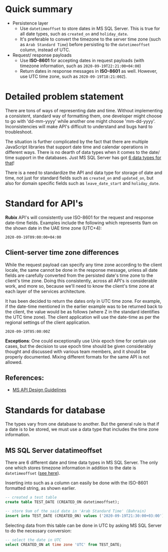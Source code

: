 Quick summary
========
* Persistence layer
  * Use `datetimeoffset` to store dates in MS SQL Server. This is true for all date types, such as `created_on` and `holiday_date`.
  * It's preferable to convert the timezone to the server time zone (such as `Arab Standard Time`) before persisting to the `datetimeoffset` column, instead of UTC.
* Request/ response payloads
  * Use **ISO-8601** for accepting dates in request payloads (with timezone information, such as `2020-09-19T22:21:00+04:00`)
  * Return dates in response messages in **ISO-8601** as well. However, use UTC time zone, such as `2020-09-19T18:21:00Z`).
  

Detailed problem statement
========
There are tons of ways of representing date and time. Without implementing a consistent, standard way of formatting them, one developer might choose to go with 'dd-mm-yyyy' while another one might choose 'mm-dd-yyyy'. Inconsistencies will make API's difficult to understand and bugs hard to troubleshoot.

The situation is further complicated by the fact that there are multiple JavaScript libraries that support date time and calendar operations in different ways. There is no dearth of data types when it comes to the date/ time support in the databases. Just MS SQL Server has got [6 data types for that](https://docs.microsoft.com/en-us/sql/t-sql/functions/date-and-time-data-types-and-functions-transact-sql?view=sql-server-ver15#DateandTimeDataTypes)!

There is a need to standardize the API and data type for storage of date and time, not just for standard fields such as `created_on` and `updated_on`, but also for domain specific fields such as `leave_date_start` and `holiday_date`.


Standard for API's
==========
**Rubix** API's will consistently use ISO-8601 for the request and response date-time fields. Examples include the following which represents 9am on the shown date in the UAE time zone (UTC+4):

```
2020-09-19T09:00:00+04:00
```

Client-server time zone differences
----
While the request payload can specify any time zone according to the client locale, the same cannot be done in the response message, unless all date fields are carefully converted from the persisted date's time zone to the client's time zone. Doing this consistently, across all API's is considerable work, and more so, because we'll need to know the client's time zone at each layer of the services architecture. 

It has been decided to return the dates only in UTC time zone. For example, if the date-time mentioned in the earlier example was to be returned back to the client, the value would be as follows (where Z in the standard identifies the UTC time zone). The client application will use the date-time as per the regional settings of the client application.

```
2020-09-19T05:00:00Z
```

**Exceptions**: One could exceptionally use Unix epoch time for certain use cases, but the decision to use epoch time should be given considerably thought and discussed with various team members, and it should be properly documented. Mixing different formats for the same API is not allowed.

References:
---
* [MS API Design Guidelines](https://github.com/microsoft/api-guidelines/blob/vNext/Guidelines.md#112-guidelines-for-dates-and-times)


Standards for database
==========
The types vary from one database to another. But the general rule is that if a date is to be stored, we must use a data type that includes the time zone information.

MS SQL Server datatimeoffset
----
There are 6 different date and time data types in MS SQL Server. The only one which stores timezone information in addition to the date is `datetimeoffset` ([see here](https://docs.microsoft.com/en-us/sql/t-sql/data-types/datetimeoffset-transact-sql)).

Inserting into such as a column can easily be done with the ISO-8601 formatted string, as shown earlier.

```SQL
-- created a test table
create table TEST_DATE (CREATED_ON datetimeoffset);

-- store 9am of the said date in 'Arab Standard Time' (Bahrain)
insert into TEST_DATE (CREATED_ON) values ('2020-09-19T21:30:00+03:00');
```

Selecting data from this table can be done in UTC by asking MS SQL Server to do the necessary conversion:

```SQL
-- select the date in UTC 
select CREATED_ON at time zone 'UTC' from TEST_DATE;
```

